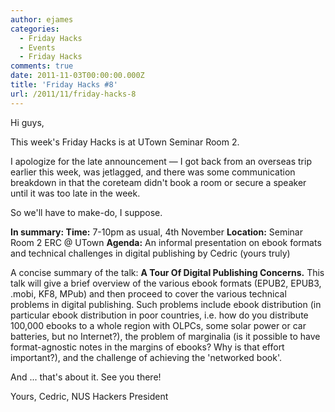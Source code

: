 ```yaml
---
author: ejames
categories:
  - Friday Hacks
  - Events
  - Friday Hacks
comments: true
date: 2011-11-03T00:00:00.000Z
title: 'Friday Hacks #8'
url: /2011/11/friday-hacks-8
---
```


Hi guys,

This week's Friday Hacks is at UTown Seminar Room 2.

I apologize for the late announcement &mdash; I got back from an overseas trip earlier this week, was jetlagged, and there was some communication breakdown in that the coreteam didn't book a room or secure a speaker until it was too late in the week.

So we'll have to make-do, I suppose.

<strong>In summary: </strong>
<strong>Time:</strong> 7-10pm as usual, 4th November
<strong>Location:</strong> Seminar Room 2 ERC @ UTown
<strong>Agenda:</strong> An informal presentation on ebook formats and technical challenges in digital publishing by Cedric (yours truly)

A concise summary of the talk:
<strong>A Tour Of Digital Publishing Concerns.</strong>
This talk will give a brief overview of the various ebook formats (EPUB2, EPUB3, .mobi, KF8, MPub) and then proceed to cover the various technical problems in digital publishing. Such problems include ebook distribution (in particular ebook distribution in poor countries, i.e. how do you distribute 100,000 ebooks to a whole region with OLPCs, some solar power or car batteries, but no Internet?), the problem of marginalia (is it possible to have format-agnostic notes in the margins of ebooks? Why is that effort important?), and the challenge of achieving the 'networked book'.

And ... that's about it. See you there!

Yours,
Cedric, NUS Hackers President
